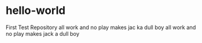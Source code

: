 # hello-world
First Test Repository
all work and no play makes jac ka dull boy
all work and no play makes jack a dull boy
